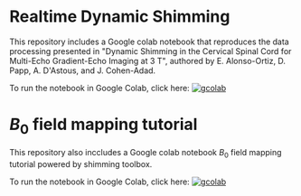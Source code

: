 # Realtime Dynamic Shimming

This repository includes a Google colab notebook that reproduces the data processing presented in "Dynamic Shimming in the Cervical Spinal Cord for Multi-Echo Gradient-Echo Imaging at 3 T", authored by E. Alonso-Ortiz, D. Papp, A. D'Astous, and J. Cohen-Adad. 

To run the notebook in Google Colab, click here: 
[![gcolab](https://colab.research.google.com/assets/colab-badge.svg)](https://colab.research.google.com/drive/1A36ew6Bq7HemEdDopCjC5NS_dWGfuIMS?usp=sharing)

# $B_0$ field mapping tutorial

This repository also inccludes a Google colab notebook $B_0$ field mapping tutorial powered by shimming toolbox.

To run the notebook in Google Colab, click here: 
[![gcolab](https://colab.research.google.com/assets/colab-badge.svg)](https://colab.research.google.com/github/neuropoly/realtime-dynamic-shimming/blob/main/B0_field_mapping_tutorial.ipynb)
